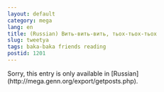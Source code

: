 ```yaml
---
layout: default
category: mega
lang: en
title: (Russian) Вить-вить-вить, тьох-тьох-тьох
slug: tweetya
tags: baka-baka friends reading 
postid: 1201
---
```

<p>Sorry, this entry is only available in [Russian](http://mega.genn.org/export/getposts.php).</p>